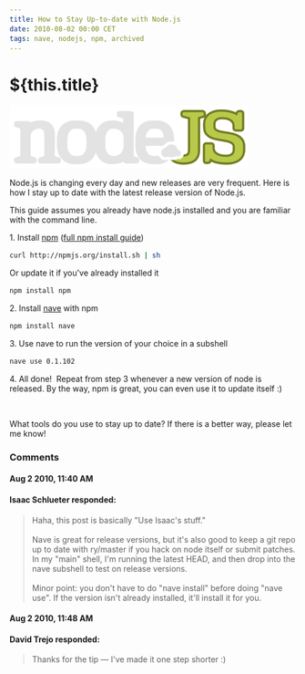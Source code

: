 ```yaml
---
title: How to Stay Up-to-date with Node.js
date: 2010-08-02 00:00 CET
tags: nave, nodejs, npm, archived
---
```

# ${this.title}

![node.js logo](./images/13088489-node.js_logo.png)

<p>Node.js is changing every day and new releases are very frequent.&nbsp;Here is how I stay up to date with the latest release version of Node.js.&nbsp;</p>
<p>This guide assumes you already have node.js installed and you are familiar with the command line.</p>
<p>1. Install&nbsp;<a href="http://github.com/isaacs/npm">npm</a>&nbsp;(<a href="http://github.com/isaacs/npm">full npm install guide</a>)</p>

```bash
curl http://npmjs.org/install.sh | sh
```

<p>Or update it if you've already installed it</p>

```bash
npm install npm
```

<p>2. Install <a href="http://github.com/isaacs/nave">nave</a> with npm</p>

```bash
npm install nave
```

<p>3. Use nave to run the version of your choice in a subshell</p>

```bash
nave use 0.1.102
```

<p>4. All done! &nbsp;Repeat from step 3 whenever a new version of node is released. By the way, npm is great, you can even use it to update itself :)</p>
<p>&nbsp;</p>
<p>What tools do you use to stay up to date? If there is a better way, please let me know!</p>

### Comments

#### Aug  2 2010, 11:40 AM

#### Isaac Schlueter responded:

> Haha, this post is basically "Use Isaac's stuff."<br><br>
Nave is great for release versions, but it's also good to keep a git repo up to date with ry/master if you hack on node itself or submit patches.  In my "main" shell, I'm running the latest HEAD, and then drop into the nave subshell to test on release versions.<br><br>
Minor point: you don't have to do "nave install" before doing "nave use".  If the version isn't already installed, it'll install it for you.

#### Aug  2 2010, 11:48 AM

#### David Trejo responded:
> Thanks for the tip — I've made it one step shorter :)

